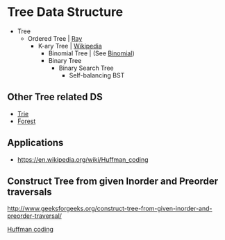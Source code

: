 


# Tree Data Structure

* Tree
  * Ordered Tree | [Ray](http://cs.lmu.edu/~ray/notes/orderedtrees/)
    * K-ary Tree | [Wikipedia](https://en.wikipedia.org/wiki/K-ary_tree)
      * Binomial Tree | (See [Binomial](https://en.wikipedia.org/wiki/Binomial))
      * Binary Tree
        * Binary Search Tree
          * Self-balancing BST


## Other Tree related DS

* [Trie](https://en.wikipedia.org/wiki/Trie)
* [Forest](https://en.wikipedia.org/wiki/Tree_(graph_theory))

## Applications


* https://en.wikipedia.org/wiki/Huffman_coding



## Construct Tree from given Inorder and Preorder traversals

http://www.geeksforgeeks.org/construct-tree-from-given-inorder-and-preorder-traversal/





[Huffman coding](https://en.wikipedia.org/wiki/Huffman_coding)

